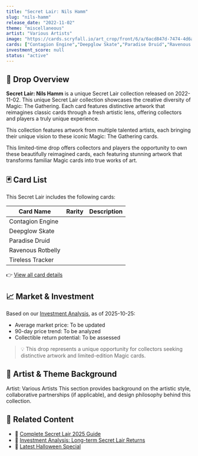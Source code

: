 ```yaml
---
title: "Secret Lair: Nils Hamm"
slug: "nils-hamm"
release_date: "2022-11-02"
theme: "miscellaneous"
artist: "Various Artists"
image: "https://cards.scryfall.io/art_crop/front/6/a/6acd847d-7474-4d6a-8281-aa59991a1b87.jpg?1742250529"
cards: ["Contagion Engine","Deepglow Skate","Paradise Druid","Ravenous Rotbelly","Tireless Tracker"]
investment_score: null
status: "active"
---
```


## 💠 Drop Overview
**Secret Lair: Nils Hamm** is a unique Secret Lair collection released on 2022-11-02. This unique Secret Lair collection showcases the creative diversity of Magic: The Gathering. Each card features distinctive artwork that reimagines classic cards through a fresh artistic lens, offering collectors and players a truly unique experience.

This collection features artwork from multiple talented artists, each bringing their unique vision to these iconic Magic: The Gathering cards.

This limited-time drop offers collectors and players the opportunity to own these beautifully reimagined cards, each featuring stunning artwork that transforms familiar Magic cards into true works of art.

## 🃏 Card List
This Secret Lair includes the following cards:

| Card Name | Rarity | Description |
|-----------|---------|-------------|
| Contagion Engine |  |  |
| Deepglow Skate |  |  |
| Paradise Druid |  |  |
| Ravenous Rotbelly |  |  |
| Tireless Tracker |  |  |

👉 [View all card details](/cards?drop=nils-hamm)

## 📈 Market & Investment
Based on our [Investment Analysis](/investment/nils-hamm), as of 2025-10-25:
- Average market price: To be updated
- 90-day price trend: To be analyzed
- Collectible return potential: To be assessed

> 💡 This drop represents a unique opportunity for collectors seeking distinctive artwork and limited-edition Magic cards.

## 🎨 Artist & Theme Background
Artist: Various Artists
This section provides background on the artistic style, collaborative partnerships (if applicable), and design philosophy behind this collection.

## 🔗 Related Content
- 📰 [Complete Secret Lair 2025 Guide](/news/secret-lair-2025-complete-guide)
- 💼 [Investment Analysis: Long-term Secret Lair Returns](/investment)
- 🎃 [Latest Halloween Special](/drops/secret-scare-superdrop-2025)